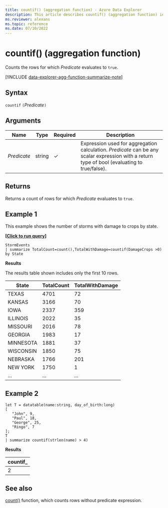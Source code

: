 ```yaml
---
title: countif() (aggregation function) - Azure Data Explorer
description: This article describes countif() (aggregation function) in Azure Data Explorer.
ms.reviewer: alexans
ms.topic: reference
ms.date: 07/10/2022
---
```

# countif() (aggregation function)

Counts the rows for which *Predicate* evaluates to `true`.

[!INCLUDE [data-explorer-agg-function-summarize-note](../../includes/data-explorer-agg-function-summarize-note.md)]

## Syntax

`countif` `(`*Predicate*`)`

## Arguments

| Name | Type | Required | Description |
|--|--|--|--|
| *Predicate*|  string | &check; | Expression used for aggregation calculation. *Predicate* can be any scalar expression with a return type of bool (evaluating to true/false).

## Returns

Returns a count of rows for which *Predicate* evaluates to `true`.

## Example 1

This example shows the number of storms with damage to crops by state.

**\[**[**Click to run query**](https://dataexplorer.azure.com/clusters/help/databases/Samples?query=H4sIAAAAAAAAAwsuyS/KdS1LzSsp5qpRKC7NzU0syqxKVQjJL0nMcc4vzSuxTQaRGpo6YKHwzJIMl8TcxPRUiHhmmgaE61yUX1CsYGegqZBUqRBckliSCgAAARcgWwAAAA==)**\]**

```kusto
StormEvents
| summarize TotalCount=count(),TotalWithDamage=countif(DamageCrops >0) by State
```

**Results**

The results table shown includes only the first 10 rows.

| State                | TotalCount | TotalWithDamage |
| -------------------- | ---------- | --------------- |
| TEXAS                | 4701       | 72              |
| KANSAS               | 3166       | 70              |
| IOWA                 | 2337       | 359             |
| ILLINOIS             | 2022       | 35              |
| MISSOURI             | 2016       | 78              |
| GEORGIA              | 1983       | 17              |
| MINNESOTA            | 1881       | 37              |
| WISCONSIN            | 1850       | 75              |
| NEBRASKA             | 1766       | 201             |
| NEW YORK             | 1750       | 1               |
| ... | ... | ... |

## Example 2

```kusto
let T = datatable(name:string, day_of_birth:long)
[
   "John", 9,
   "Paul", 18,
   "George", 25,
   "Ringo", 7
];
T
| summarize countif(strlen(name) > 4)
```

**Results**

|countif_|
|----|
|2|

## See also

[count()](count-aggfunction.md) function, which counts rows without predicate expression.

